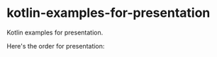 # kotlin-examples-for-presentation

Kotlin examples for presentation.

Here's the order for presentation:

